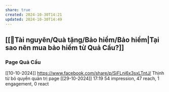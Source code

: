 ```yaml
---
share: true
created: 2024-10-30T14:21
updated: 2024-10-30T14:49
---
```


## [[📜Tài nguyên/Quà tặng/Bảo hiểm/Bảo hiểm|Tại sao nên mua bảo hiểm từ Quả Cầu?]]
### Page Quả Cầu
[[10-10-2024]] https://www.facebook.com/share/p/SiFLni6x3sxLTntJ/
Thịnh từ bỏ quyền quản trị page
[[29-10-2024]] 17:19 54 impression, 47 reach, 1 engagement, 0 react
